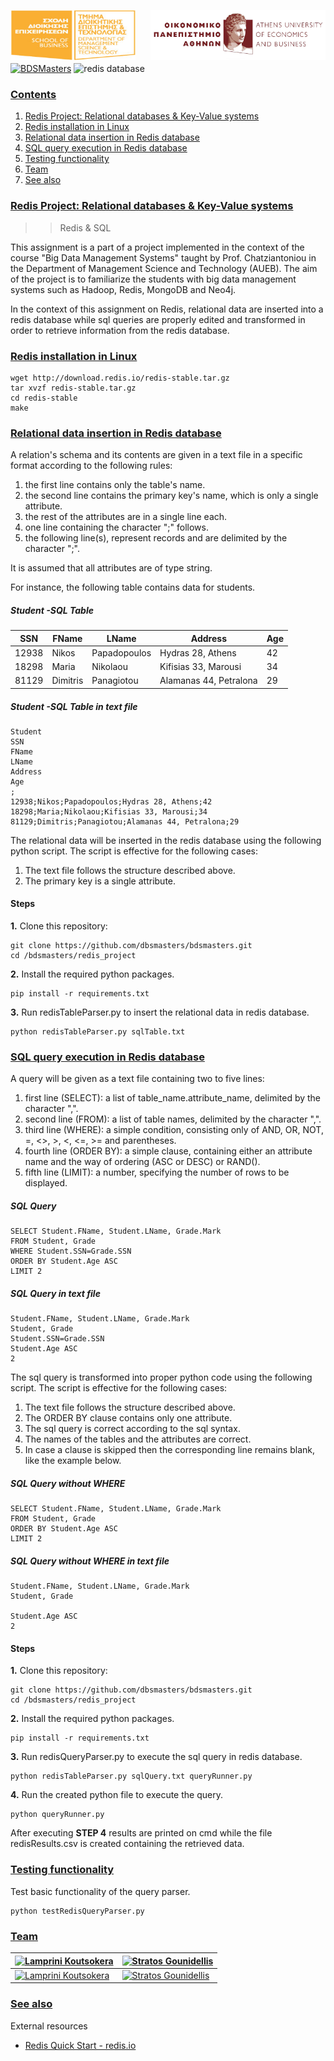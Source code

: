 <img src="../logos/logoAUEB.png" width="280" height="80" align="right"></img>
<img src="../logos/dmst.png" width="200" height="80" align="left"></img><br><br>
<br><br><br>
[![BDSMasters](https://img.shields.io/badge/codedby-bdsmasters-brightgreen.svg?style=flat-square)](https://github.com/dbsmasters)
![redis database](https://img.shields.io/badge/redis-database-blue.svg?style=flat-square)

### <a id="contents" href="#contents">Contents</a>

1. [Redis Project: Relational databases & Key-Value systems](#redis-project-intro)
1. [Redis installation in Linux](#installing-redis)
1. [Relational data insertion in Redis database](#relational-data-insertion)
1. [SQL query execution in Redis database](#query-execution)
1. [Testing functionality](#test-functionality)
1. [Team](#team)
1. [See also](#see-also)



### <a id="redis-project-intro" href="#redis-project-intro">Redis Project: Relational databases & Key-Value systems</a>
> > Redis & SQL

This assignment is a part of a project implemented in the context of the course "Big Data Management Systems" taught by Prof. Chatziantoniou in the Department of Management Science and Technology (AUEB). The aim of the project is to familiarize the students with big data management systems such as Hadoop, Redis, MongoDB and Neo4j.

In the context of this assignment on Redis, relational data are inserted into a redis database while sql queries are properly edited and transformed in order to retrieve information from the redis database.

### <a id="installing-redis" href="#installing-redis">Redis installation in Linux</a>
```shell
wget http://download.redis.io/redis-stable.tar.gz
tar xvzf redis-stable.tar.gz
cd redis-stable
make
```    
### <a id="relational-data-insertion" href="#relational-data-insertion">Relational data insertion in Redis database</a>

A relation's schema and its contents are given in a text file in a specific format according to the following rules:
1. the first line contains only the table's name.
2. the second line contains the primary key's name, which is only a single attribute.
3. the rest of the attributes are in a single line each.
4. one line containing the character ";" follows.
5. the following line(s), represent records and are delimited by the character ";".

It is assumed that all attributes are of type string.

For instance, the following table contains data for students.

##### Student -SQL Table
|SSN|FName|LName|Address|Age|
|---|---|---|---|---|
|12938|Nikos|Papadopoulos|Hydras 28, Athens|42|
|18298|Maria|Nikolaou|Kifisias 33, Marousi|34|
|81129|Dimitris|Panagiotou|Alamanas 44, Petralona|29|

##### Student -SQL Table in text file

``` mysql
Student
SSN
FName
LName
Address
Age
;
12938;Nikos;Papadopoulos;Hydras 28, Athens;42
18298;Maria;Nikolaou;Kifisias 33, Marousi;34
81129;Dimitris;Panagiotou;Alamanas 44, Petralona;29
```

The relational data will be inserted in the redis database using the following python script. The script is effective for the following cases:
1. The text file follows the structure described above.
2. The primary key is a single attribute.

#### Steps
**1.** Clone this repository:
```shell
git clone https://github.com/dbsmasters/bdsmasters.git
cd /bdsmasters/redis_project
```
**2.** Install the required python packages.
```shell
pip install -r requirements.txt
```
**3.** Run redisTableParser.py to insert the relational data in redis database.
```shell
python redisTableParser.py sqlTable.txt
```


### <a id="query-execution" href="#query-execution">SQL query execution in Redis database</a>

A query will be given as a text file containing two to five lines:
1. first line (SELECT): a list of table_name.attribute_name, delimited by the character ",".
2. second line (FROM): a list of table names, delimited by the character ",".
3. third line (WHERE): a simple condition, consisting only of AND, OR, NOT, =, <>, >, <, <=, >= and parentheses.
4. fourth line (ORDER BY): a simple clause, containing either an attribute name and the way of ordering (ASC or DESC) or RAND().
5. fifth line (LIMIT): a number, specifying the number of rows to be displayed.


##### SQL Query
``` mysql
SELECT Student.FName, Student.LName, Grade.Mark
FROM Student, Grade
WHERE Student.SSN=Grade.SSN
ORDER BY Student.Age ASC
LIMIT 2 
```
##### SQL Query in text file
``` mysql
Student.FName, Student.LName, Grade.Mark
Student, Grade
Student.SSN=Grade.SSN
Student.Age ASC
2 
```

The sql query is transformed into proper python code using the following script. The script is effective for the following cases:
1. The text file follows the structure described above.
2. The ORDER BY clause contains only one attribute.
3. The sql query is correct according to the sql syntax.
4. The names of the tables and the attributes are correct.
5. In case a clause is skipped then the corresponding line remains blank, like the example below.

##### SQL Query without WHERE
``` mysql
SELECT Student.FName, Student.LName, Grade.Mark
FROM Student, Grade
ORDER BY Student.Age ASC
LIMIT 2 
```

##### SQL Query without WHERE in text file

``` mysql
Student.FName, Student.LName, Grade.Mark
Student, Grade

Student.Age ASC
2 
```
#### Steps

**1.** Clone this repository:
```shell
git clone https://github.com/dbsmasters/bdsmasters.git
cd /bdsmasters/redis_project
```
**2.** Install the required python packages.
```shell
pip install -r requirements.txt
```
**3.** Run redisQueryParser.py to execute the sql query in redis database.
```shell
python redisTableParser.py sqlQuery.txt queryRunner.py
```
**4.** Run the created python file to execute the query.
```shell
python queryRunner.py
```

After executing <b>STEP 4</b> results are printed on cmd while the file redisResults.csv is created containing the retrieved data.


### <a id="test-functionality" href="#test-functionality">Testing functionality</a>

Test basic functionality of the query parser.
```shell
python testRedisQueryParser.py
```

### <a id="team" href="#team">Team</a>
|[![Lamprini Koutsokera](https://s.gravatar.com/avatar/fbf0a9ea90d21fda02132701e8082bf2?s=144)](https://github.com/lamprini-koutsokera)|[![Stratos Gounidellis](https://s.gravatar.com/avatar/761a071e4bb22145269c5b33aab8249d?s=144)](https://github.com/stratos-gounidellis)|
|---|---|
|[![Lamprini Koutsokera](https://img.shields.io/badge/Lamprini-Koutsokera-brightgreen.svg?style=flat-square)](https://github.com/lamprini-koutsokera)|[![Stratos Gounidellis](https://img.shields.io/badge/Stratos-Gounidellis-blue.svg?style=flat-square)](https://github.com/stratos-gounidellis)|

### <a id="see-also" href="#see-also">See also</a>

External resources

* [Redis Quick Start - redis.io](https://redis.io/topics/quickstart)
